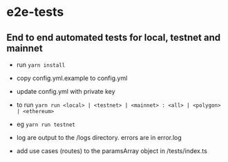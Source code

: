 # e2e-tests

## End to end automated tests for local, testnet and mainnet

- run `yarn install`
- copy config.yml.example to config.yml
- update config.yml with private key
- to run `yarn run <local> | <testnet> | <mainnet> : <all> | <polygon> | <ethereum>`
- eg `yarn run testnet`
- log are output to the /logs directory. errors are in error.log

- add use cases (routes) to the paramsArray object in /tests/index.ts
